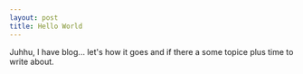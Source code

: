 ```yaml
---
layout: post
title: Hello World
---
```


Juhhu, I have blog... let's how it goes and if there a some topice plus time to write about. 
